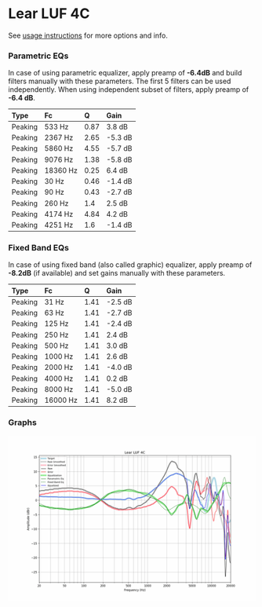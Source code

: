 # Lear LUF 4C
See [usage instructions](https://github.com/jaakkopasanen/AutoEq#usage) for more options and info.

### Parametric EQs
In case of using parametric equalizer, apply preamp of **-6.4dB** and build filters manually
with these parameters. The first 5 filters can be used independently.
When using independent subset of filters, apply preamp of **-6.4 dB**.

| Type    | Fc       |    Q | Gain    |
|:--------|:---------|:-----|:--------|
| Peaking | 533 Hz   | 0.87 | 3.8 dB  |
| Peaking | 2367 Hz  | 2.65 | -5.3 dB |
| Peaking | 5860 Hz  | 4.55 | -5.7 dB |
| Peaking | 9076 Hz  | 1.38 | -5.8 dB |
| Peaking | 18360 Hz | 0.25 | 6.4 dB  |
| Peaking | 30 Hz    | 0.46 | -1.4 dB |
| Peaking | 90 Hz    | 0.43 | -2.7 dB |
| Peaking | 260 Hz   | 1.4  | 2.5 dB  |
| Peaking | 4174 Hz  | 4.84 | 4.2 dB  |
| Peaking | 4251 Hz  | 1.6  | -1.4 dB |

### Fixed Band EQs
In case of using fixed band (also called graphic) equalizer, apply preamp of **-8.2dB**
(if available) and set gains manually with these parameters.

| Type    | Fc       |    Q | Gain    |
|:--------|:---------|:-----|:--------|
| Peaking | 31 Hz    | 1.41 | -2.5 dB |
| Peaking | 63 Hz    | 1.41 | -2.7 dB |
| Peaking | 125 Hz   | 1.41 | -2.4 dB |
| Peaking | 250 Hz   | 1.41 | 2.4 dB  |
| Peaking | 500 Hz   | 1.41 | 3.0 dB  |
| Peaking | 1000 Hz  | 1.41 | 2.6 dB  |
| Peaking | 2000 Hz  | 1.41 | -4.0 dB |
| Peaking | 4000 Hz  | 1.41 | 0.2 dB  |
| Peaking | 8000 Hz  | 1.41 | -5.0 dB |
| Peaking | 16000 Hz | 1.41 | 8.2 dB  |

### Graphs
![](./Lear%20LUF%204C.png)